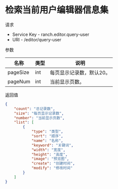 # 检索当前用户编辑器信息集

请求
- Service Key - ranch.editor.query-user
- URI - /editor/query-user

参数

|名称|类型|说明|
|---|---|---|
|pageSize|int|每页显示记录数，默认20。|
|pageNum|int|当前显示页数。|

返回值
```json
{
    "count": "总记录数",
    "size": "每页显示记录数",
    "number": "当前显示页数",
    "list": [
        {
            "type": "类型",
            "sort": "顺序",
            "name": "名称",
            "keyword": "关键词",
            "width": "宽度",
            "height": "高度",
            "image": "预览图",
            "create": "创建时间",
            "modify": "修改时间"
        }
    ]
}
```